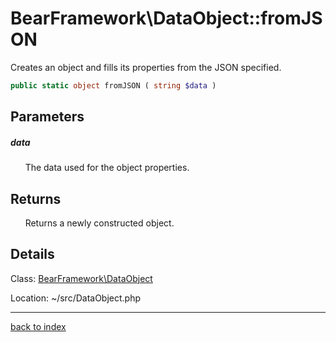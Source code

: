 # BearFramework\DataObject::fromJSON

Creates an object and fills its properties from the JSON specified.

```php
public static object fromJSON ( string $data )
```

## Parameters

##### data

&nbsp;&nbsp;&nbsp;&nbsp;&nbsp;&nbsp;The data used for the object properties.

## Returns

&nbsp;&nbsp;&nbsp;&nbsp;&nbsp;&nbsp;Returns a newly constructed object.

## Details

Class: [BearFramework\DataObject](bearframework.dataobject.class.md)

Location: ~/src/DataObject.php

---

[back to index](index.md)

